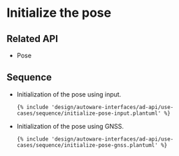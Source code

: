 # Initialize the pose

## Related API

- Pose

## Sequence

- Initialization of the pose using input.

  ```plantuml
  {% include 'design/autoware-interfaces/ad-api/use-cases/sequence/initialize-pose-input.plantuml' %}
  ```

- Initialization of the pose using GNSS.

  ```plantuml
  {% include 'design/autoware-interfaces/ad-api/use-cases/sequence/initialize-pose-gnss.plantuml' %}
  ```
